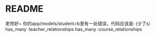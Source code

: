 # README

老师好~ 你的app/models/student.rb里有一处错误，代码应该是: (少了s）
has_many :teacher_relationships
has_many :course_relationships
